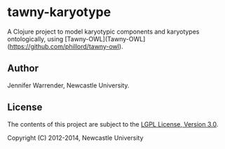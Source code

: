 tawny-karyotype
===============

A Clojure project to model karyotypic components and karyotypes ontologically, using [Tawny-OWL](Tawny-OWL](https://github.com/phillord/tawny-owl).

## Author

Jennifer Warrender, Newcastle University.

## License

The contents of this project are subject to the [LGPL License, Version 3.0](LICENSE).

Copyright (C) 2012-2014, Newcastle University
